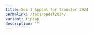 ```yaml
---
title: Sec 1 Appeal for Transfer 2024
permalink: /sec1appeal2024/
variant: tiptap
description: ""
---
```

